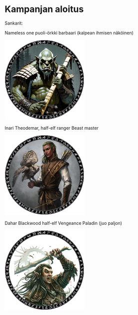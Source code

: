 # Kampanjan aloitus

Sankarit:

Nameless one puoli-örkki barbaari (kalpean ihmisen näköinen)

![Nameless One](/muistiinpanot-sivusto/images/namelessone_token.png)

Inari Theodemar, half-elf ranger Beast master

![Inari Theodemar](/muistiinpanot-sivusto/images/inari_token.png)

Dahar Blackwood half-elf Vengeance Paladin (juo paljon)

![Dahar Blackwood](/muistiinpanot-sivusto/images/dahar_token.png)